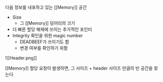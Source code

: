 다음 정보를 내포하고 있는 [[Memory]] 공간
- Size
	- 그 [[Memory]] 덩어리의 크기
- 더 빠른 할당 해제에 쓰이는 추가적인 포인터
- Integrity 확인을 위한 magic number
	- DEADBEEF가 쓰이기도 함
	- 변경 여부를 확인하기 위함

![[Header.png]]

[[Memory]] 할당 요청이 발생하면, 그 사이즈 + header 사이즈 만큼의 빈 공간을 찾는다

